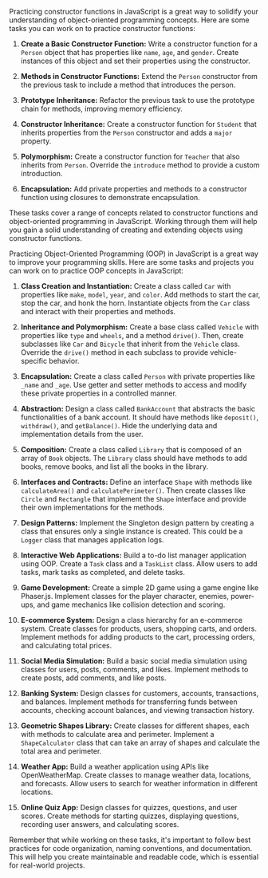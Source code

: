 Practicing constructor functions in JavaScript is a great way to solidify your understanding of object-oriented programming concepts. Here are some tasks you can work on to practice constructor functions:

1. **Create a Basic Constructor Function:**
   Write a constructor function for a `Person` object that has properties like `name`, `age`, and `gender`. Create instances of this object and set their properties using the constructor.



2. **Methods in Constructor Functions:**
   Extend the `Person` constructor from the previous task to include a method that introduces the person.


3. **Prototype Inheritance:**
   Refactor the previous task to use the prototype chain for methods, improving memory efficiency.


4. **Constructor Inheritance:**
   Create a constructor function for `Student` that inherits properties from the `Person` constructor and adds a `major` property.


5. **Polymorphism:**
   Create a constructor function for `Teacher` that also inherits from `Person`. Override the `introduce` method to provide a custom introduction.


6. **Encapsulation:**
   Add private properties and methods to a constructor function using closures to demonstrate encapsulation.


These tasks cover a range of concepts related to constructor functions and object-oriented programming in JavaScript. Working through them will help you gain a solid understanding of creating and extending objects using constructor functions.

Practicing Object-Oriented Programming (OOP) in JavaScript is a great way to improve your programming skills. Here are some tasks and projects you can work on to practice OOP concepts in JavaScript:

1. **Class Creation and Instantiation:**
   Create a class called `Car` with properties like `make`, `model`, `year`, and `color`. Add methods to start the car, stop the car, and honk the horn. Instantiate objects from the `Car` class and interact with their properties and methods.

2. **Inheritance and Polymorphism:**
   Create a base class called `Vehicle` with properties like `type` and `wheels`, and a method `drive()`. Then, create subclasses like `Car` and `Bicycle` that inherit from the `Vehicle` class. Override the `drive()` method in each subclass to provide vehicle-specific behavior.

3. **Encapsulation:**
   Create a class called `Person` with private properties like `_name` and `_age`. Use getter and setter methods to access and modify these private properties in a controlled manner.

4. **Abstraction:**
   Design a class called `BankAccount` that abstracts the basic functionalities of a bank account. It should have methods like `deposit()`, `withdraw()`, and `getBalance()`. Hide the underlying data and implementation details from the user.

5. **Composition:**
   Create a class called `Library` that is composed of an array of `Book` objects. The `Library` class should have methods to add books, remove books, and list all the books in the library.

6. **Interfaces and Contracts:**
   Define an interface `Shape` with methods like `calculateArea()` and `calculatePerimeter()`. Then create classes like `Circle` and `Rectangle` that implement the `Shape` interface and provide their own implementations for the methods.

7. **Design Patterns:**
   Implement the Singleton design pattern by creating a class that ensures only a single instance is created. This could be a `Logger` class that manages application logs.

8. **Interactive Web Applications:**
   Build a to-do list manager application using OOP. Create a `Task` class and a `TaskList` class. Allow users to add tasks, mark tasks as completed, and delete tasks.

9. **Game Development:**
   Create a simple 2D game using a game engine like Phaser.js. Implement classes for the player character, enemies, power-ups, and game mechanics like collision detection and scoring.

10. **E-commerce System:**
    Design a class hierarchy for an e-commerce system. Create classes for products, users, shopping carts, and orders. Implement methods for adding products to the cart, processing orders, and calculating total prices.

11. **Social Media Simulation:**
    Build a basic social media simulation using classes for users, posts, comments, and likes. Implement methods to create posts, add comments, and like posts.

12. **Banking System:**
    Design classes for customers, accounts, transactions, and balances. Implement methods for transferring funds between accounts, checking account balances, and viewing transaction history.

13. **Geometric Shapes Library:**
    Create classes for different shapes, each with methods to calculate area and perimeter. Implement a `ShapeCalculator` class that can take an array of shapes and calculate the total area and perimeter.

14. **Weather App:**
    Build a weather application using APIs like OpenWeatherMap. Create classes to manage weather data, locations, and forecasts. Allow users to search for weather information in different locations.

15. **Online Quiz App:**
    Design classes for quizzes, questions, and user scores. Create methods for starting quizzes, displaying questions, recording user answers, and calculating scores.

Remember that while working on these tasks, it's important to follow best practices for code organization, naming conventions, and documentation. This will help you create maintainable and readable code, which is essential for real-world projects.


